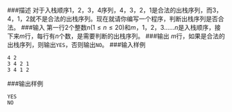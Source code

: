 ###描述
对于入栈顺序$1，2，3，4$序列，$4，3，2，1$是合法的出栈序列，而$3，4，1，2$就不是合法的出栈序列。现在就请你编写一个程序，判断出栈序列是否合法。
###输入
第一行$2$个整数$n(1 \leq n \leq 20)$和$m$，$1，2，3......n$是入栈顺序，接下来$m$行，每行有$n$个数，是需要判断的出栈序列。
###输出
$m$行，如果是合法的出栈序列，则输出`YES`，否则输出`NO`。
###输入样例
```
4 2
3 4 2 1
3 4 1 2
```
###输出样例
```
YES
NO
```